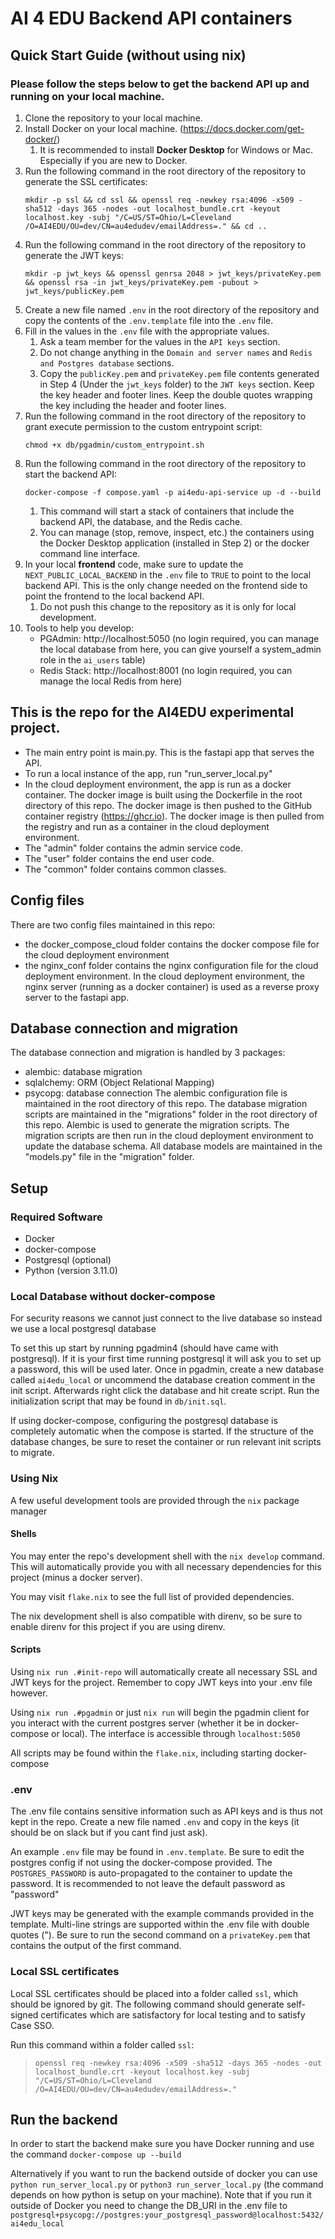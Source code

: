 # AI 4 EDU Backend API containers

## Quick Start Guide (without using nix)
### Please follow the steps below to get the backend API up and running on your local machine.
1. Clone the repository to your local machine.
2. Install Docker on your local machine. (https://docs.docker.com/get-docker/)
   1. It is recommended to install **Docker Desktop** for Windows or Mac. Especially if you are new to Docker.
3. Run the following command in the root directory of the repository to generate the SSL certificates:
    ```
    mkdir -p ssl && cd ssl && openssl req -newkey rsa:4096 -x509 -sha512 -days 365 -nodes -out localhost_bundle.crt -keyout localhost.key -subj "/C=US/ST=Ohio/L=Cleveland /O=AI4EDU/OU=dev/CN=au4edudev/emailAddress=." && cd ..
    ```
4. Run the following command in the root directory of the repository to generate the JWT keys:
    ```
    mkdir -p jwt_keys && openssl genrsa 2048 > jwt_keys/privateKey.pem && openssl rsa -in jwt_keys/privateKey.pem -pubout > jwt_keys/publicKey.pem
    ```
5. Create a new file named `.env` in the root directory of the repository and copy the contents of the `.env.template` file into the `.env` file.
6. Fill in the values in the `.env` file with the appropriate values.
   1. Ask a team member for the values in the `API keys` section.
   2. Do not change anything in the `Domain and server names` and `Redis and Postgres database` sections.
   3. Copy the `publicKey.pem` and `privateKey.pem` file contents generated in Step 4 (Under the `jwt_keys` folder) to the `JWT keys` section. Keep the key header and footer lines. Keep the double quotes wrapping the key including the header and footer lines.
7. Run the following command in the root directory of the repository to grant execute permission to the custom entrypoint script:
    ```
    chmod +x db/pgadmin/custom_entrypoint.sh
    ```
8. Run the following command in the root directory of the repository to start the backend API:
    ```
    docker-compose -f compose.yaml -p ai4edu-api-service up -d --build
    ```
   1. This command will start a stack of containers that include the backend API, the database, and the Redis cache.
   2. You can manage (stop, remove, inspect, etc.) the containers using the Docker Desktop application (installed in Step 2) or the docker command line interface.
9. In your local **frontend** code, make sure to update the `NEXT_PUBLIC_LOCAL_BACKEND` in the `.env` file to `TRUE` to point to the local backend API. This is the only change needed on the frontend side to point the frontend to the local backend API.
   1. Do not push this change to the repository as it is only for local development.
10. Tools to help you develop:
     - PGAdmin: http://localhost:5050 (no login required, you can manage the local database from here, you can give yourself a system_admin role in the `ai_users` table)
     - Redis Stack: http://localhost:8001 (no login required, you can manage the local Redis from here)

## This is the repo for the AI4EDU experimental project.
- The main entry point is main.py. This is the fastapi app that serves the API.
- To run a local instance of the app, run "run_server_local.py"
- In the cloud deployment environment, the app is run as a docker container. The docker image is built using the Dockerfile in the root directory of this repo. The docker image is then pushed to the GitHub container registry (https://ghcr.io). The docker image is then pulled from the registry and run as a container in the cloud deployment environment.
- The "admin" folder contains the admin service code.
- The "user" folder contains the end user code.
- The "common" folder contains common classes.

## Config files
There are two config files maintained in this repo:
- the docker_compose_cloud folder contains the docker compose file for the cloud deployment environment
- the nginx_conf folder contains the nginx configuration file for the cloud deployment environment. In the cloud deployment environment, the nginx server (running as a docker container) is used as a reverse proxy server to the fastapi app.

## Database connection and migration
The database connection and migration is handled by 3 packages:
- alembic: database migration
- sqlalchemy: ORM (Object Relational Mapping)
- psycopg: database connection
The alembic configuration file is maintained in the root directory of this repo. The database migration scripts are maintained in the "migrations" folder in the root directory of this repo.
Alembic is used to generate the migration scripts. The migration scripts are then run in the cloud deployment environment to update the database schema.
All database models are maintained in the "models.py" file in the "migration" folder.

## Setup

### Required Software

- Docker
- docker-compose
- Postgresql (optional)
- Python (version 3.11.0)

### Local Database without docker-compose

For security reasons we cannot just connect to the live database so instead we use a local postgresql database

To set this up start by running pgadmin4 (should have came with postgresql). If it is your first time running postgresql it will ask you to set up a password, this will be used later. Once in pgadmin, create a new database called `ai4edu_local` or uncommend the database creation comment in the init script. Afterwards right click the database and hit create script. Run the initialization script that may be found in `db/init.sql`.

If using docker-compose, configuring the postgresql database is completely automatic when the compose is started. If the structure of the database changes, be sure to reset the container or run relevant init scripts to migrate.

### Using Nix

A few useful development tools are provided through the `nix` package manager

#### Shells

You may enter the repo's development shell with the `nix develop` command. This will automatically provide you with all necessary dependencies for this project (minus a docker server).

You may visit `flake.nix` to see the full list of provided dependencies.

The nix development shell is also compatible with direnv, so be sure to enable direnv for this project if you are using direnv.

#### Scripts

Using `nix run .#init-repo` will automatically create all necessary SSL and JWT keys for the project. Remember to copy JWT keys into your .env file however.

Using `nix run .#pgadmin` or just `nix run` will begin the pgadmin client for you interact with the current postgres server (whether it be in docker-compose or local). The interface is accessible through `localhost:5050`

All scripts may be found within the `flake.nix`, including starting docker-compose

### .env

The .env file contains sensitive information such as API keys and is thus not kept in the repo. Create a new file named `.env` and copy in the keys (it should be on slack but if you cant find just ask).

An example `.env` file may be found in `.env.template`. Be sure to edit the postgres config if not using the docker-compose provided. The `POSTGRES_PASSWORD` is auto-propagated to the container to update the password. It is recommended to not leave the default password as "password"

JWT keys may be generated with the example commands provided in the template. Multi-line strings are supported within the .env file with double quotes ("). Be sure to run the second command on a `privateKey.pem` that contains the output of the first command.

### Local SSL certificates

Local SSL certificates should be placed into a folder called `ssl`, which should be ignored by git. The following command should generate self-signed certificates which are satisfactory for local testing and to satisfy Case SSO.

Run this command within a folder called `ssl`:
> `openssl req -newkey rsa:4096 -x509 -sha512 -days 365 -nodes -out localhost_bundle.crt -keyout localhost.key -subj "/C=US/ST=Ohio/L=Cleveland /O=AI4EDU/OU=dev/CN=au4edudev/emailAddress=."`

## Run the backend

In order to start the backend make sure you have Docker running and use the command `docker-compose up --build`

Alternatively if you want to run the backend outside of docker you can use `python run_server_local.py` or `python3 run_server_local.py` (the command depends on how python is setup on your machine). Note that if you run it outside of Docker you need to change the DB_URI in the .env file to `postgresql+psycopg://postgres:your_postgresql_password@localhost:5432/ai4edu_local`